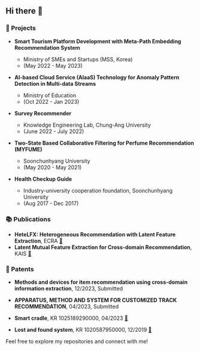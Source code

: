 ## Hi there 👋

<!--
**hoon0303/hoon0303** is a ✨ _special_ ✨ repository because its `README.md` (this file) appears on your GitHub profile.

Here are some ideas to get you started:

- 🔭 I’m currently working on ...
- 🌱 I’m currently learning ...
- 👯 I’m looking to collaborate on ...
- 🤔 I’m looking for help with ...
- 💬 Ask me about ...
- 📫 How to reach me: ...
- 😄 Pronouns: ...
- ⚡ Fun fact: ...
-->
### 💼 Projects
- **Smart Tourism Platform Development with Meta-Path Embedding Recommendation System**
  - Ministry of SMEs and Startups (MSS, Korea)
  - (May 2022 - May 2023)

- **AI-based Cloud Service (AlaaS) Technology for Anomaly Pattern Detection in Multi-data Streams**
  - Ministry of Education
  - (Oct 2022 - Jan 2023)

- **Survey Recommender**
  - Knowledge Engineering Lab, Chung-Ang University
  - (June 2022 - July 2022)

- **Two-State Based Collaborative Filtering for Perfume Recommendation (MYFUME)**
  - Soonchunhyang University
  - (May 2020 - May 2021)

- **Health Checkup Guide**
  - Industry-university cooperation foundation, Soonchunhyang University
  - (Aug 2017 - Dec 2017)

### 📚 Publications
- **HeteLFX: Heterogeneous Recommendation with Latent Feature Extraction**, ECRA [🔗](https://doi.org/10.1016/j.elerap.2024.101419)
- **Latent Mutual Feature Extraction for Cross-domain Recommendation**, KAIS [🔗](https://doi.org/10.1007/s10115-024-02065-y)


### 📜 Patents
- **Methods and devices for item recommendation using cross-domain information extraction**, 12/2023, Submitted
- **APPARATUS, METHOD AND SYSTEM FOR CUSTOMIZED TRACK RECOMMENDATION**, 04/2023, Submitted

- **Smart cradle**, KR 1025189290000, 04/2023 [🔗](http://www.patentlink.com)
- **Lost and found system**, KR 1020587950000, 12/2019 [🔗](http://www.patentlink.com)


Feel free to explore my repositories and connect with me!

